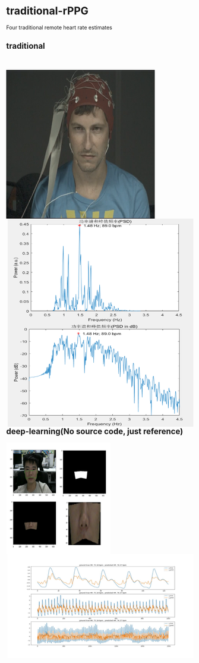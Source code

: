 # traditional-rPPG
Four traditional remote heart rate estimates

## traditional
<br></br> 
<img src=".\pic\1111.png" width="400" height="400" alt="video" align ="left"> <br></br> <br></br><br></br><br></br><br></br><br></br> <br></br> <img src=".\pic\psd.png" width="500" height="280" alt="predict" align="right">
<img src=".\pic\psd_dB.png" width="500" height="280" alt="predict" align="right">
</br> 
<br></br> 
<br></br> 
<br></br> 
<br></br> 
<br></br> 
<br></br> 
<br></br><br></br><br></br><br></br><br></br><br></br>

## deep-learning(No source code, just reference)

<img src=".\pic\ROI.png" width="280" height="300" alt="video" align ="left">
<img src=".\pic\0003_3.jpg" width="500" height="280" alt="predict"  align="right">
